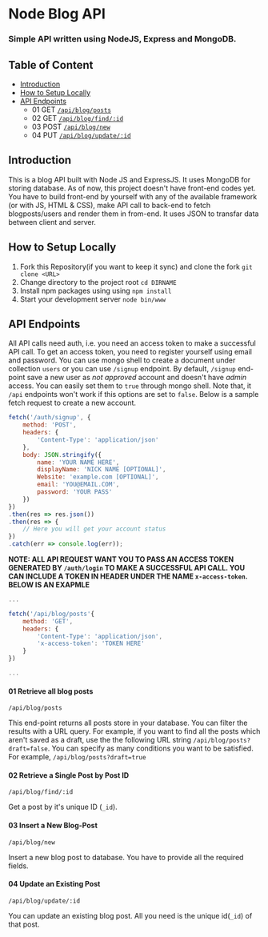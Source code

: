 # Node Blog API

### Simple API written using NodeJS, Express and MongoDB.

## Table of Content
- [Introduction](#introduction)
- [How to Setup Locally](#how-to-Setup-Locally)
- [API Endpoints](#api-endpoints)
    - 01 GET [`/api/blog/posts`](#01-retrieve-all-blog-posts) 
    - 02 GET [`/api/blog/find/:id`](#02-retrieve-a-single-post-by-post-id)
    - 03 POST [`/api/blog/new`](#03-insert-a-new-blog-post)
    - 04 PUT [`/api/blog/update/:id`](#04-update-an-existing-post)

## Introduction
This is a blog API built with Node JS and ExpressJS. It uses MongoDB for storing database. As of now, this project doesn't have front-end codes yet. You have to build front-end by yourself with any of the available framework (or with JS, HTML & CSS), make API call to back-end to fetch blogposts/users and render them in from-end. It uses JSON to transfar data between client and server.

## How to Setup Locally 
1. Fork this Repository(if you want to keep it sync) and clone the fork `git clone <URL>`
2. Change directory to the project root `cd DIRNAME`
3. Install npm packages using using `npm install`
4. Start your development server `node bin/www`

## API Endpoints
All API calls need auth, i.e. you need an access token to make a successful API call. To get an access token, you need to register yourself using email and password. You can use mongo shell to create a document under collection `users` or you can use `/signup` endpoint. By default, `/signup` end-point save a new user as _not approved_ account and doesn't have _admin_ access. You can easily set them to `true` through mongo shell. Note that, it `/api` endpoints won't work if this options are set to `false`. Below is a sample fetch request to create a new account. 

```js
fetch('/auth/signup', {
    method: 'POST',
    headers: {
        'Content-Type': 'application/json'
    },
    body: JSON.stringify({
        name: 'YOUR NAME HERE',
        displayName: 'NICK NAME [OPTIONAL]',
        Website: 'example.com [OPTIONAL]',
        email: 'YOU@EMAIL.COM',
        password: 'YOUR PASS'
    })
})
.then(res => res.json())
.then(res => {
    // Here you will get your account status
})
.catch(err => console.log(err));
```
**NOTE: ALL API REQUEST WANT YOU TO PASS AN ACCESS TOKEN GENERATED BY `/auth/login` TO MAKE A SUCCESSFUL API CALL. YOU CAN INCLUDE A TOKEN IN HEADER UNDER THE NAME `x-access-token`. BELOW IS AN EXAPMLE**
```js
...

fetch('/api/blog/posts'{
    method: 'GET',
    headers: {
        'Content-Type': 'application/json',
        'x-access-token': 'TOKEN HERE'
    }
})

...
```
#### 01 Retrieve all blog posts
```
/api/blog/posts
```

This end-point returns all posts store in your database. You can filter the results with a URL query. For example, if you want to find all the posts which aren't saved as a draft, use the the following URL string `/api/blog/posts?draft=false`. You can specify as many conditions you want to be satisfied. For example, `/api/blog/posts?draft=true`

#### 02 Retrieve a Single Post by Post ID

```
/api/blog/find/:id
```
Get a post by it's unique ID (`_id`). 

#### 03 Insert a New Blog-Post
```
/api/blog/new
```
Insert a new blog post to database. You have to provide all the required fields. 

#### 04 Update an Existing Post
```
/api/blog/update/:id
```
You can update an existing blog post. All you need is the unique id(`_id`) of that post.